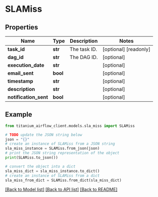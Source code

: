 # SLAMiss


## Properties

Name | Type | Description | Notes
------------ | ------------- | ------------- | -------------
**task_id** | **str** | The task ID. | [optional] [readonly] 
**dag_id** | **str** | The DAG ID. | [optional] 
**execution_date** | **str** |  | [optional] 
**email_sent** | **bool** |  | [optional] 
**timestamp** | **str** |  | [optional] 
**description** | **str** |  | [optional] 
**notification_sent** | **bool** |  | [optional] 

## Example

```python
from titanium_airflow_client.models.sla_miss import SLAMiss

# TODO update the JSON string below
json = "{}"
# create an instance of SLAMiss from a JSON string
sla_miss_instance = SLAMiss.from_json(json)
# print the JSON string representation of the object
print(SLAMiss.to_json())

# convert the object into a dict
sla_miss_dict = sla_miss_instance.to_dict()
# create an instance of SLAMiss from a dict
sla_miss_from_dict = SLAMiss.from_dict(sla_miss_dict)
```
[[Back to Model list]](../README.md#documentation-for-models) [[Back to API list]](../README.md#documentation-for-api-endpoints) [[Back to README]](../README.md)


